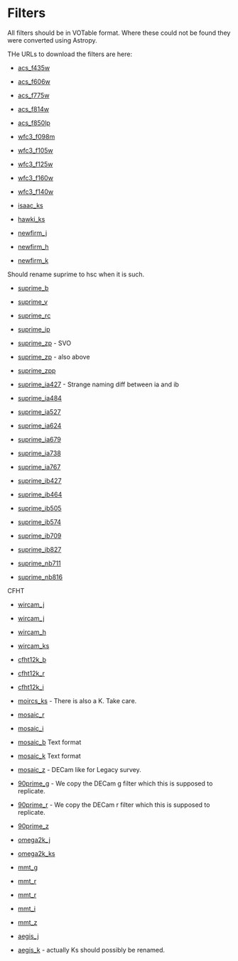 Filters
==========================================================

All filters should be in VOTable format. Where these could not be found they were converted using Astropy. 

THe URLs to download the filters are here:

- [acs_f435w](http://svo2.cab.inta-csic.es/theory/fps/fps.php?ID=HST/ACS_WFC.F435W_81)
- [acs_f606w](http://svo2.cab.inta-csic.es/theory/fps/fps.php?ID=HST/ACS_WFC.F606W_81)
- [acs_f775w](http://svo2.cab.inta-csic.es/theory/fps/fps.php?ID=HST/ACS_WFC.F775W_81)
- [acs_f814w](http://svo2.cab.inta-csic.es/theory/fps/fps.php?ID=HST/ACS_WFC.F814W_81)
- [acs_f850lp](http://svo2.cab.inta-csic.es/theory/fps/fps.php?ID=HST/ACS_WFC.F850LP_81)

- [wfc3_f098m](http://svo2.cab.inta-csic.es/theory/fps/fps.php?ID=HST/WFC3_IR.F098M)
- [wfc3_f105w](http://svo2.cab.inta-csic.es/theory/fps/fps.php?ID=HST/WFC3_IR.F105W)
- [wfc3_f125w](http://svo2.cab.inta-csic.es/theory/fps/fps.php?ID=HST/WFC3_IR.F125W)
- [wfc3_f160w](http://svo2.cab.inta-csic.es/theory/fps/fps.php?ID=HST/WFC3_IR.F160W)
- [wfc3_f140w](http://svo2.cab.inta-csic.es/theory/fps/fps.php?ID=HST/WFC3_IR.F140W)

- [isaac_ks](http://svo2.cab.inta-csic.es/theory/fps/fps.php?ID=Paranal/ISAAC.Ks)
- [hawki_ks](http://svo2.cab.inta-csic.es/theory/fps/fps.php?ID=Paranal/HAWKI.Ks)

- [newfirm_j](http://svo2.cab.inta-csic.es/theory/fps/fps.php?ID=NOAO/NEWFIRM.JX)
- [newfirm_h](http://svo2.cab.inta-csic.es/theory/fps/fps.php?ID=NOAO/NEWFIRM.HX)
- [newfirm_k](http://svo2.cab.inta-csic.es/theory/fps/fps.php?ID=NOAO/NEWFIRM.KX)


Should rename suprime to hsc when it is such.

- [suprime_b](http://svo2.cab.inta-csic.es/theory/fps/fps.php?ID=Subaru/Suprime.B)
- [suprime_v](http://svo2.cab.inta-csic.es/theory/fps/fps.php?ID=Subaru/Suprime.V)
- [suprime_rc](http://svo2.cab.inta-csic.es/theory/fps/fps.php?ID=Subaru/Suprime.Rc)
- [suprime_ip](http://svo2.cab.inta-csic.es/theory/fps/fps.php?ID=Subaru/Suprime.SDSS_i)
- [suprime_zp](http://svo2.cab.inta-csic.es/theory/fps/fps.php?ID=Subaru/Suprime.SDSS_z) - SVO
- [suprime_zp](http://www.astro.caltech.edu/~capak/filters/z_subaru.res) - also above
- [suprime_zpp](http://www.astro.caltech.edu/~capak/filters/suprime_FDCCD_z.res)

- [suprime_ia427](http://www.astro.caltech.edu/~capak/filters/IB427.SuprimeCam.pb) - Strange naming diff between ia and ib
- [suprime_ia484](http://www.astro.caltech.edu/~capak/filters/IB484.SuprimeCam.pb)
- [suprime_ia527](http://www.astro.caltech.edu/~capak/filters/IB527.SuprimeCam.pb)
- [suprime_ia624](http://www.astro.caltech.edu/~capak/filters/IB624.SuprimeCam.pb)
- [suprime_ia679](http://www.astro.caltech.edu/~capak/filters/IB679.SuprimeCam.pb)
- [suprime_ia738](http://www.astro.caltech.edu/~capak/filters/IB738.SuprimeCam.pb)
- [suprime_ia767](http://www.astro.caltech.edu/~capak/filters/IB767.SuprimeCam.pb)
- [suprime_ib427](http://www.astro.caltech.edu/~capak/filters/IB427.SuprimeCam.pb)
- [suprime_ib464](http://www.astro.caltech.edu/~capak/filters/IB464.SuprimeCam.pb)
- [suprime_ib505](http://www.astro.caltech.edu/~capak/filters/IB505.SuprimeCam.pb)
- [suprime_ib574](http://www.astro.caltech.edu/~capak/filters/IB574.SuprimeCam.pb)
- [suprime_ib709](http://www.astro.caltech.edu/~capak/filters/IB709.SuprimeCam.pb)
- [suprime_ib827](http://www.astro.caltech.edu/~capak/filters/IB827.SuprimeCam.pb)



- [suprime_nb711](http://svo2.cab.inta-csic.es/theory/fps/fps.php?ID=Subaru/Suprime.NB711)
- [suprime_nb816](http://svo2.cab.inta-csic.es/theory/fps/fps.php?ID=Subaru/Suprime.NB816)

CFHT
- [wircam_j](http://svo2.cab.inta-csic.es/theory/fps/fps.php?ID=CFHT/Wircam.Y)
- [wircam_j](http://svo2.cab.inta-csic.es/theory/fps/fps.php?ID=CFHT/Wircam.J)
- [wircam_h](http://svo2.cab.inta-csic.es/theory/fps/fps.php?ID=CFHT/Wircam.H)
- [wircam_ks](http://svo2.cab.inta-csic.es/theory/fps/fps.php?ID=CFHT/Wircam.Ks)
- [cfht12k_b](http://svo2.cab.inta-csic.es/theory/fps/fps.php?ID=CFHT/CFH12k.B)
- [cfht12k_r](http://svo2.cab.inta-csic.es/theory/fps/fps.php?ID=CFHT/CFH12k.R)
- [cfht12k_i](http://svo2.cab.inta-csic.es/theory/fps/fps.php?ID=CFHT/CFH12k.I)

- [moircs_ks](http://svo2.cab.inta-csic.es/theory/fps/fps.php?ID=Subaru/MOIRCS.Ks) - There is also a K. Take care.

- [mosaic_r](http://svo2.cab.inta-csic.es/theory/fps/fps.php?ID=KPNO/Mosaic.R)
- [mosaic_i](http://svo2.cab.inta-csic.es/theory/fps/fps.php?ID=KPNO/Mosaic.I)
- [mosaic_b](http://www.noao.edu/noao/noaodeep/BWfilter.dat) Text format
- [mosaic_k](http://www.noao.edu/kpno/manuals/onis/ksfilt.txt) Text format
- [mosaic_z](http://svo2.cab.inta-csic.es/theory/fps/fps.php?ID=KPNO/MOSAIC.zd_DECam) - DECam like for Legacy survey.	


- [90prime_g]() - We copy the DECam g filter which this is supposed to replicate.
- [90prime_r]() - We copy the DECam r filter which this is supposed to replicate.
- [90prime_z](http://svo2.cab.inta-csic.es/theory/fps/fps.php?ID=BOK/90prime.sdss_z)


- [omega2k_j](http://svo2.cab.inta-csic.es/theory/fps/fps.php?ID=CAHA/Omega2000.J)
- [omega2k_ks](http://svo2.cab.inta-csic.es/theory/fps/fps.php?ID=CAHA/Omega2000.Ks)

- [mmt_g](http://svo2.cab.inta-csic.es/theory/fps/fps.php?ID=MMT/MegaCam.u_MMT)
- [mmt_r](http://svo2.cab.inta-csic.es/theory/fps/fps.php?ID=MMT/MegaCam.g_MMT)
- [mmt_r](http://svo2.cab.inta-csic.es/theory/fps/fps.php?ID=MMT/MegaCam.r_MMT)
- [mmt_i](http://svo2.cab.inta-csic.es/theory/fps/fps.php?ID=MMT/MegaCam.i_MMT)
- [mmt_z](http://svo2.cab.inta-csic.es/theory/fps/fps.php?ID=MMT/MegaCam.z_MMT)

- [aegis_j](http://svo2.cab.inta-csic.es/theory/fps/fps.php?ID=P200/WIRC.Jcont)
- [aegis_k](http://svo2.cab.inta-csic.es/theory/fps/fps.php?ID=P200/WIRC.Ks) - actually Ks should possibly be renamed.


